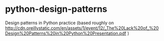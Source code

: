 python-design-patterns
======================

Design patterns in Python practice (based roughly on http://cdn.oreillystatic.com/en/assets/1/event/12/_The%20Lack%20of_%20Design%20Patterns%20in%20Python%20Presentation.pdf )
